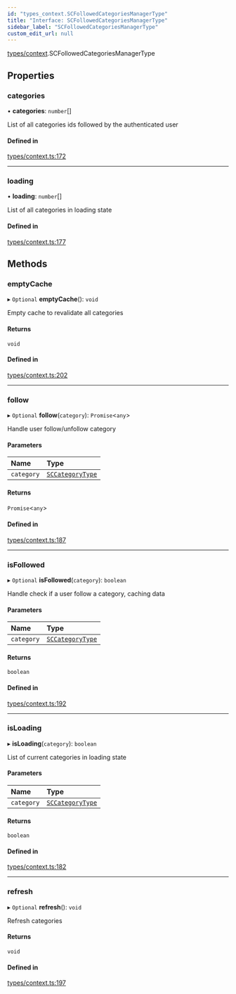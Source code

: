 ```yaml
---
id: "types_context.SCFollowedCategoriesManagerType"
title: "Interface: SCFollowedCategoriesManagerType"
sidebar_label: "SCFollowedCategoriesManagerType"
custom_edit_url: null
---
```


[types/context](../modules/types_context.md).SCFollowedCategoriesManagerType

## Properties

### categories

• **categories**: `number`[]

List of all categories ids followed by the authenticated user

#### Defined in

[types/context.ts:172](https://github.com/selfcommunity/community-ui/blob/c7df98e/packages/sc-core/src/types/context.ts#L172)

___

### loading

• **loading**: `number`[]

List of all categories in loading state

#### Defined in

[types/context.ts:177](https://github.com/selfcommunity/community-ui/blob/c7df98e/packages/sc-core/src/types/context.ts#L177)

## Methods

### emptyCache

▸ `Optional` **emptyCache**(): `void`

Empty cache to revalidate all categories

#### Returns

`void`

#### Defined in

[types/context.ts:202](https://github.com/selfcommunity/community-ui/blob/c7df98e/packages/sc-core/src/types/context.ts#L202)

___

### follow

▸ `Optional` **follow**(`category`): `Promise`<`any`\>

Handle user follow/unfollow category

#### Parameters

| Name | Type |
| :------ | :------ |
| `category` | [`SCCategoryType`](types_category.SCCategoryType.md) |

#### Returns

`Promise`<`any`\>

#### Defined in

[types/context.ts:187](https://github.com/selfcommunity/community-ui/blob/c7df98e/packages/sc-core/src/types/context.ts#L187)

___

### isFollowed

▸ `Optional` **isFollowed**(`category`): `boolean`

Handle check if a user follow a category, caching data

#### Parameters

| Name | Type |
| :------ | :------ |
| `category` | [`SCCategoryType`](types_category.SCCategoryType.md) |

#### Returns

`boolean`

#### Defined in

[types/context.ts:192](https://github.com/selfcommunity/community-ui/blob/c7df98e/packages/sc-core/src/types/context.ts#L192)

___

### isLoading

▸ **isLoading**(`category`): `boolean`

List of current categories in loading state

#### Parameters

| Name | Type |
| :------ | :------ |
| `category` | [`SCCategoryType`](types_category.SCCategoryType.md) |

#### Returns

`boolean`

#### Defined in

[types/context.ts:182](https://github.com/selfcommunity/community-ui/blob/c7df98e/packages/sc-core/src/types/context.ts#L182)

___

### refresh

▸ `Optional` **refresh**(): `void`

Refresh categories

#### Returns

`void`

#### Defined in

[types/context.ts:197](https://github.com/selfcommunity/community-ui/blob/c7df98e/packages/sc-core/src/types/context.ts#L197)
